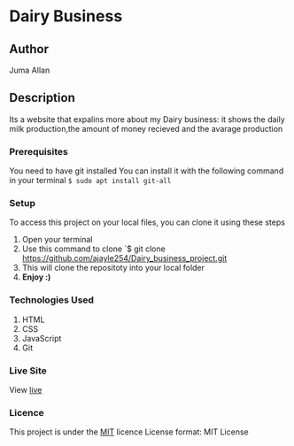 # Dairy Business
## Author
Juma Allan
## Description
Its a website that expalins more about my Dairy business: it shows the daily milk production,the amount of money recieved and the avarage production 
### Prerequisites
You need to have git installed
You can install it with the following command in your terminal
`$ sudo apt install git-all`
### Setup
To access this project on your local files, you can clone it using these steps
1. Open your terminal
1. Use this command to clone `$ git clone https://github.com/ajayle254/Dairy_business_project.git
1. This will clone the repositoty into your local folder
1. __Enjoy :)__
### Technologies Used
1. HTML
1. CSS
1. JavaScript
1. Git
### Live Site
View [live]( https://ajayle254.github.io/Dairy_business_project/)
### Licence
This project is under the  [MIT](LICENSE) licence
License format:
MIT License